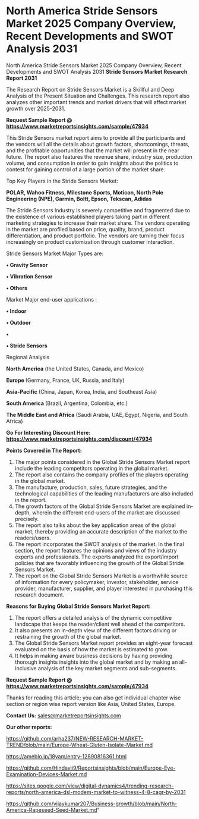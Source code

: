 # North America Stride Sensors Market 2025 Company Overview, Recent Developments and SWOT Analysis 2031
North America Stride Sensors Market 2025 Company Overview, Recent Developments and SWOT Analysis 2031
<strong>Stride Sensors Market Research Report 2031</strong>

The Research Report on Stride Sensors Market is a Skillful and Deep Analysis of the Present Situation and Challenges. This research report also analyzes other important trends and market drivers that will affect market growth over 2025-2031.

<strong>Request Sample Report @ <a href=https://www.marketreportsinsights.com/sample/47934>https://www.marketreportsinsights.com/sample/47934</a></strong>

This Stride Sensors market report aims to provide all the participants and the vendors will all the details about growth factors, shortcomings, threats, and the profitable opportunities that the market will present in the near future. The report also features the revenue share, industry size, production volume, and consumption in order to gain insights about the politics to contest for gaining control of a large portion of the market share.

Top Key Players in the Stride Sensors Market:

<strong>POLAR, Wahoo Fitness, Milestone Sports, Moticon, North Pole Engineering (NPE), Garmin, Boltt, Epson, Tekscan, Adidas</strong>

The Stride Sensors Industry is severely competitive and fragmented due to the existence of various established players taking part in different marketing strategies to increase their market share. The vendors operating in the market are profiled based on price, quality, brand, product differentiation, and product portfolio. The vendors are turning their focus increasingly on product customization through customer interaction.

Stride Sensors Market Major Types are:

<strong>•  Gravity Sensor

•  Vibration Sensor

•  Others</strong>

Market Major end-user applications :

<strong>•  Indoor

•  Outdoor

•  

•  Stride Sensors</strong>

Regional Analysis

</u><strong><b>North America</b></strong> (the United States, Canada, and Mexico)

<strong><b>Europe </b></strong>(Germany, France, UK, Russia, and Italy)

<strong><b>Asia-Pacific</b></strong> (China, Japan, Korea, India, and Southeast Asia)

<strong><b>South America</b></strong> (Brazil, Argentina, Colombia, etc.)

<strong><b>The Middle East and Africa</b></strong> (Saudi Arabia, UAE, Egypt, Nigeria, and South Africa)

<strong>Go For Interesting Discount Here: <a href=https://www.marketreportsinsights.com/discount/47934>https://www.marketreportsinsights.com/discount/47934</a></strong>

<strong>Points Covered in The Report:</strong>
<ol>
  <li>The major points considered in the Global Stride Sensors Market report include the leading competitors operating in the global market.</li>
  <li>The report also contains the company profiles of the players operating in the global market.</li>
  <li>The manufacture, production, sales, future strategies, and the technological capabilities of the leading manufacturers are also included in the report.</li>
  <li>The growth factors of the Global Stride Sensors Market are explained in-depth, wherein the different end-users of the market are discussed precisely.</li>
  <li>The report also talks about the key application areas of the global market, thereby providing an accurate description of the market to the readers/users.</li>
  <li>The report incorporates the SWOT analysis of the market. In the final section, the report features the opinions and views of the industry experts and professionals. The experts analyzed the export/import policies that are favorably influencing the growth of the Global Stride Sensors Market.</li>
  <li>The report on the Global Stride Sensors Market is a worthwhile source of information for every policymaker, investor, stakeholder, service provider, manufacturer, supplier, and player interested in purchasing this research document.</li>
</ol>
<strong>Reasons for Buying Global Stride Sensors Market Report:</strong>

<ol>
  <li>The report offers a detailed analysis of the dynamic competitive landscape that keeps the reader/client well ahead of the competitors.</li>
  <li>It also presents an in-depth view of the different factors driving or restraining the growth of the global market.</li>
  <li>The Global Stride Sensors Market report provides an eight-year forecast evaluated on the basis of how the market is estimated to grow.</li>
  <li>It helps in making aware business decisions by having providing thorough insights insights into the global market and by making an all-inclusive analysis of the key market segments and sub-segments.</li>
</ol>
<strong>Request Sample Report @ <a href=https://www.marketreportsinsights.com/sample/47934>https://www.marketreportsinsights.com/sample/47934</a></strong>


Thanks for reading this article; you can also get individual chapter wise section or region wise report version like Asia, United States, Europe.

<strong>Contact Us:</strong>
sales@marketreportsinsights.com

<strong>Our other reports:</strong>

<a href=https://github.com/arha237/NEW-RESEARCH-MARKET-TREND/blob/main/Europe-Wheat-Gluten-Isolate-Market.md>https://github.com/arha237/NEW-RESEARCH-MARKET-TREND/blob/main/Europe-Wheat-Gluten-Isolate-Market.md</a>

<a href=https://ameblo.jp/18yam/entry-12890816361.html>https://ameblo.jp/18yam/entry-12890816361.html</a>

<a href=https://github.com/Hindavii9/Reportsinsights/blob/main/Europe-Eye-Examination-Devices-Market.md>https://github.com/Hindavii9/Reportsinsights/blob/main/Europe-Eye-Examination-Devices-Market.md</a>

<a href=https://sites.google.com/view/digital-dynamics4/trending-research-reports/north-america-dsl-modem-market-to-witness-4-8-cagr-by-2031>https://sites.google.com/view/digital-dynamics4/trending-research-reports/north-america-dsl-modem-market-to-witness-4-8-cagr-by-2031</a>

<a href=https://github.com/vijaykumar207/Business-growth/blob/main/North-America-Rapeseed-Seed-Market.md>https://github.com/vijaykumar207/Business-growth/blob/main/North-America-Rapeseed-Seed-Market.md</a>"
